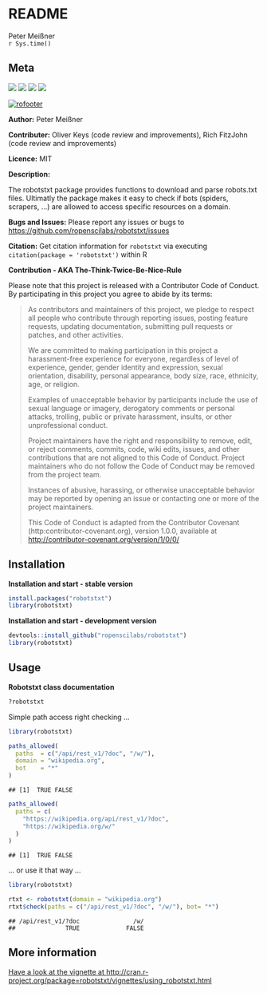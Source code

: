 # README
Peter Meißner  
`r Sys.time()`  

## Meta


![](https://raw.githubusercontent.com/ropenscilabs/robotstxt/master/logo/robotstxt.png)
<a href="https://travis-ci.org/ropenscilabs/robotstxt"><img src="https://api.travis-ci.org/ropenscilabs/robotstxt.svg?branch=master"></a>
<a href="https://cran.r-project.org/package=robotstxt"><img src="http://www.r-pkg.org/badges/version/robotstxt"></a>
<img src="https://cranlogs.r-pkg.org/badges/robotstxt">

[![rofooter](https://raw.githubusercontent.com/ropenscilabs/robotstxt/master/logo/github_footer.png)](https://ropensci.org)

**Author:** Peter Meißner

**Contributer:** Oliver Keys (code review and improvements), Rich FitzJohn (code review and improvements)

**Licence:** MIT

**Description:**

The robotstxt package provides functions to download and parse robots.txt files. 
Ultimatly the package makes it easy to check if bots (spiders, scrapers, ...) are allowed to access specific resources on a domain. 

**Bugs and Issues:** Please report any issues or bugs to https://github.com/ropenscilabs/robotstxt/issues

**Citation:** Get citation information for `robotstxt` via executing `citation(package = 'robotstxt')` within R


**Contribution - AKA The-Think-Twice-Be-Nice-Rule**

Please note that this project is released with a Contributor Code of Conduct. By participating in this project you agree to abide by its terms:

> As contributors and maintainers of this project, we pledge to respect all people who 
contribute through reporting issues, posting feature requests, updating documentation,
submitting pull requests or patches, and other activities.
> 
> We are committed to making participation in this project a harassment-free experience for
everyone, regardless of level of experience, gender, gender identity and expression,
sexual orientation, disability, personal appearance, body size, race, ethnicity, age, or religion.
> 
> Examples of unacceptable behavior by participants include the use of sexual language or
imagery, derogatory comments or personal attacks, trolling, public or private harassment,
insults, or other unprofessional conduct.
> 
> Project maintainers have the right and responsibility to remove, edit, or reject comments,
commits, code, wiki edits, issues, and other contributions that are not aligned to this 
Code of Conduct. Project maintainers who do not follow the Code of Conduct may be removed 
from the project team.
> 
> Instances of abusive, harassing, or otherwise unacceptable behavior may be reported by 
opening an issue or contacting one or more of the project maintainers.
> 
> This Code of Conduct is adapted from the Contributor Covenant 
(http:contributor-covenant.org), version 1.0.0, available at 
http://contributor-covenant.org/version/1/0/0/



## Installation

**Installation and start - stable version**


```r
install.packages("robotstxt")
library(robotstxt)
```


**Installation and start - development version**


```r
devtools::install_github("ropenscilabs/robotstxt")
library(robotstxt)
```



## Usage

**Robotstxt class documentation**


```r
?robotstxt
```


Simple path access right checking ... 


```r
library(robotstxt)

paths_allowed(
  paths  = c("/api/rest_v1/?doc", "/w/"), 
  domain = "wikipedia.org", 
  bot    = "*"
)
```

```
## [1]  TRUE FALSE
```

```r
paths_allowed(
  paths = c(
    "https://wikipedia.org/api/rest_v1/?doc", 
    "https://wikipedia.org/w/"
  )
)
```

```
## [1]  TRUE FALSE
```

... or use it that way ...


```r
library(robotstxt)

rtxt <- robotstxt(domain = "wikipedia.org")
rtxt$check(paths = c("/api/rest_v1/?doc", "/w/"), bot= "*")
```

```
## /api/rest_v1/?doc               /w/ 
##              TRUE             FALSE
```


## More information

[Have a look at the vignette at http://cran.r-project.org/package=robotstxt/vignettes/using_robotstxt.html ](http://cran.r-project.org/package=robotstxt/vignettes/using_robotstxt.html)


